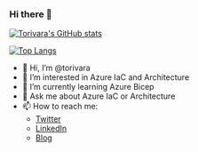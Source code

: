 ### Hi there 👋

[![Torivara's GitHub stats](https://github-readme-stats.vercel.app/api?username=torivara)](https://github.com/torivara/github-readme-stats)

[![Top Langs](https://github-readme-stats.vercel.app/api/top-langs/?username=torivara&layout=compact)](https://github.com/anuraghazra/github-readme-stats)

- 👋 Hi, I’m @torivara
- 👀 I’m interested in Azure IaC and Architecture
- 🌱 I’m currently learning Azure Bicep
- 💬 Ask me about Azure IaC or Architecture
- 📫 How to reach me:
  - [Twitter](https://twitter.com/torivara)
  - [LinkedIn](https://www.linkedin.com/in/tor-ivar-asb%C3%B8lmo-343a2820/)
  - [Blog](https://www.torivar.com)


<!--
**torivara/torivara** is a ✨ _special_ ✨ repository because its `README.md` (this file) appears on your GitHub profile.

Here are some ideas to get you started:

- 🔭 I’m currently working on ...
- 🌱 I’m currently learning ...
- 👯 I’m looking to collaborate on ...
- 🤔 I’m looking for help with ...

- 📫 How to reach me: ...
- 😄 Pronouns: ...
- ⚡ Fun fact: ...
-->
